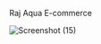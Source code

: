 Raj Aqua E-commerce

![Screenshot (15)](https://github.com/Subham-Giri1608/RAJ_AQUA-E-commerce/assets/131571482/c622f64d-cb31-48c4-8439-e9237f96516a)






